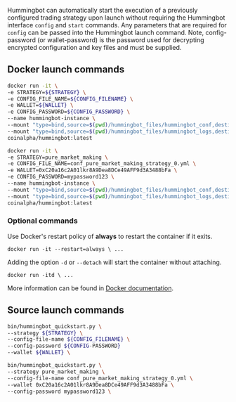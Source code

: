 Hummingbot can automatically start the execution of a previously configured trading strategy upon launch without requiring the Hummingbot interface `config` and `start` commands.  Any parameters that are required for `config` can be passed into the Hummingbot launch command. Note, config-password (or wallet-password) is the password used for decrypting encrypted configuration and key files and must be supplied. 

## Docker launch commands

```bash tab="Docker command"
docker run -it \
-e STRATEGY=${STRATEGY} \
-e CONFIG_FILE_NAME=${CONFIG_FILENAME} \
-e WALLET=${WALLET} \
-e CONFIG_PASSWORD=${CONFIG_PASSWORD} \
--name hummingbot-instance \
--mount "type=bind,source=$(pwd)/hummingbot_files/hummingbot_conf,destination=/conf/" \
--mount "type=bind,source=$(pwd)/hummingbot_files/hummingbot_logs,destination=/logs/" \
coinalpha/hummingbot:latest
```

```bash tab="Sample entry"
docker run -it \
-e STRATEGY=pure_market_making \
-e CONFIG_FILE_NAME=conf_pure_market_making_strategy_0.yml \
-e WALLET=0xC20a16c2A01lkr8A9Dea8DCe49AFF9d3A3488bFa \
-e CONFIG_PASSWORD=mypassword123 \
--name hummingbot-instance \
--mount "type=bind,source=$(pwd)/hummingbot_files/hummingbot_conf,destination=/conf/" \
--mount "type=bind,source=$(pwd)/hummingbot_files/hummingbot_logs,destination=/logs/" \
coinalpha/hummingbot:latest
```

### Optional commands

Use Docker's restart policy of **always** to restart the container if it exits.

```
docker run -it --restart=always \ ...
```

Adding the option `-d` or `--detach` will start the container without attaching.

```
docker run -itd \ ...
```

More information can be found in [Docker documentation](https://docs.docker.com/engine/reference/commandline/run/).

## Source launch commands

```bash tab="Installed from source"
bin/hummingbot_quickstart.py \
--strategy ${STRATEGY} \
--config-file-name ${CONFIG_FILENAME} \
--config-password ${CONFIG-PASSWORD}
--wallet ${WALLET} \
```

```bash tab="Sample entry"
bin/hummingbot_quickstart.py \
--strategy pure_market_making \
--config-file-name conf_pure_market_making_strategy_0.yml \
--wallet 0xC20a16c2A01lkr8A9Dea8DCe49AFF9d3A3488bFa \
--config-password mypassword123 \
```